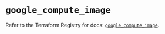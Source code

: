 # `google_compute_image`

Refer to the Terraform Registry for docs: [`google_compute_image`](https://registry.terraform.io/providers/hashicorp/google-beta/5.39.0/docs/resources/google_compute_image).
